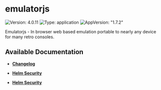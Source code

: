 # emulatorjs

![Version: 4.0.11](https://img.shields.io/badge/Version-4.0.11-informational?style=flat-square) ![Type: application](https://img.shields.io/badge/Type-application-informational?style=flat-square) ![AppVersion: "1.7.2"](https://img.shields.io/badge/AppVersion-"1.7.2"-informational?style=flat-square)

Emulatorjs - In browser web based emulation portable to nearly any device for many retro consoles.

## Available Documentation

- [**Changelog**](CHANGELOG)

- [**Helm Security**](container-security)

- [**Helm Security**](helm-security)

